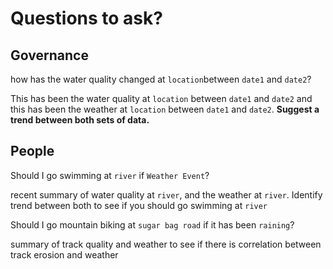 # Questions to ask?

## Governance

how has the water quality changed at `location`between `date1` and `date2`?

This has been the water quality at `location` between `date1` and `date2` and this has been the weather at `location` between `date1` and `date2`. **Suggest a trend between both sets of data.**

## People

Should I go swimming at `river` if `Weather Event`?

recent summary of water quality at `river`, and the weather at `river`. Identify trend between both to see if you should go swimming at `river`

Should I go mountain biking at `sugar bag road` if it has been `raining`?

summary of track quality and weather to see if there is correlation between track erosion and weather
